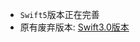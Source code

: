 - `Swift5`版本正在完善
- 原有废弃版本: [Swift3.0版本](https://github.com/RITL/Swift-RITLImagePickerDemo/tree/swift3.0)
